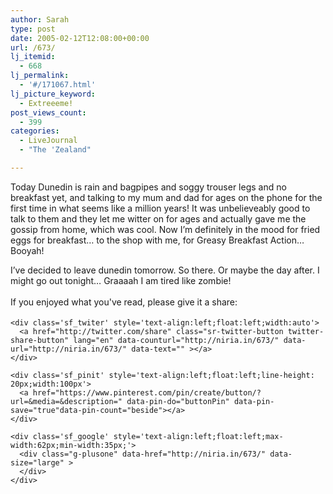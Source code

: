```yaml
---
author: Sarah
type: post
date: 2005-02-12T12:08:00+00:00
url: /673/
lj_itemid:
  - 668
lj_permalink:
  - '#/171067.html'
lj_picture_keyword:
  - Extreeeme!
post_views_count:
  - 399
categories:
  - LiveJournal
  - "The 'Zealand"

---
```

<div id="fb-root">
</div>

Today Dunedin is rain and bagpipes and soggy trouser legs and no breakfast yet, and talking to my mum and dad for ages on the phone for the first time in what seems like a million years! It was unbelieveably good to talk to them and they let me witter on for ages and actually gave me the gossip from home, which was cool. Now I&#8217;m definitely in the mood for fried eggs for breakfast&#8230; to the shop with me, for Greasy Breakfast Action&#8230; Booyah!
  
I&#8217;ve decided to leave dunedin tomorrow. So there. Or maybe the day after. I might go out tonight&#8230; Graaaah I am tired like zombie!

<div class='sfsi_Sicons' style='width: 100%; display: inline-block; vertical-align: middle; text-align:left'>
  <div style='margin:0px 8px 0px 0px; line-height: 24px'>
    <span>If you enjoyed what you've read, please give it a share:</span>
  </div>
  
  <div class='sfsi_socialwpr'>
    <div class='sf_fb' style='text-align:left;width:125px'>
      <div class="fb-like" href="http://niria.in/673/" width="180" send="false" showfaces="false"  action="like" data-share="true"data-layout="button_count" >
      </div>
    </div>
    
    <div class='sf_twiter' style='text-align:left;float:left;width:auto'>
      <a href="http://twitter.com/share" class="sr-twitter-button twitter-share-button" lang="en" data-counturl="http://niria.in/673/" data-url="http://niria.in/673/" data-text="" ></a>
    </div>
    
    <div class='sf_pinit' style='text-align:left;float:left;line-height: 20px;width:100px'>
      <a href="https://www.pinterest.com/pin/create/button/?url=&media=&description=" data-pin-do="buttonPin" data-pin-save="true"data-pin-count="beside"></a>
    </div>
    
    <div class='sf_google' style='text-align:left;float:left;max-width:62px;min-width:35px;'>
      <div class="g-plusone" data-href="http://niria.in/673/" data-size="large" >
      </div>
    </div>
  </div>
</div>